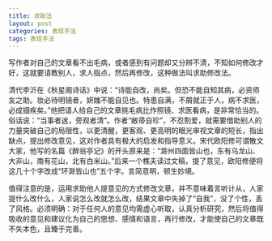 ```yaml
---
title: 求助法
layout: post
categories: 表现手法
tags: 表现手法
---
```


写作者对自己的文章看不出毛病，或者感到有问题却又分辨不清，不知如何修改才好，这就要请教别人，求人指点，然后再修改，这种做法叫求助修改法。

清代李沂在《秋星阁诗话》中说：“诗能自改，尚矣。但恐不能自知其病，必资师友之助。妆必待明镜者，妍媸不能自见也。特患自满，不屑就正于人，病不求医，必成锢疾矣。”他把请人给自己的文章挑毛病比作照镜、求医看病，是非常恰当的。俗话说：“当事者迷，旁观者清”。作者“敝帚自珍”，不忍割爱，就需要借助别人的力量突破自己的局限性，以更清醒，更客观、更高明的眼光审视文章的短长，指出缺点，提出修改意见，这对作者具有极大的启发和指导意义。宋代欧阳修可谓散文大家，他写的名篇《醉翁亭记》的开头原来是：“滁州四面皆山也，东有乌龙山、大非山，南有花山，北有白米山。”后来一个樵夫读过文稿，提了意见，欧阳修便将这几十个字改成“环滁皆山也”五个字。言简意明，顿生妙境。

值得注意的是，运用求助他人提意见的方式修改文章，并不意味着言听计从，人家提什么改什么，人家说怎么改就怎么改，结果文章中失掉了“自我”，没了个性，丢了风格。必须明确：对于任何人的意见均需虚心听取，认真分析研究，然后将值得吸收的意见和建议化为自己的思想、感情和语言，再行修改，才能使自己的文章既不失本色，且臻于完善。 